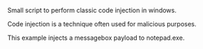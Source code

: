 Small script to perform classic code injection in windows.

Code injection is a technique often used for malicious purposes.

This example injects a messagebox payload to notepad.exe.

